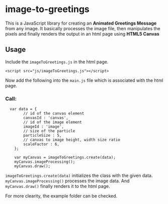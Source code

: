 image-to-greetings
==================

This is a JavaScript library for creating an **Animated Greetings Message** from any image.
It basically processes the image file, then manipulates the pixels and finally renders the output
in an html page using **HTML5 Canvas**

Usage
-----

Include the `imageToGreetings.js` in the html page.

```
<script src="js/imageToGreetings.js"></script>
```
Now add the following into the `main.js` file which is associated with the html page.

### Call:
```
  var data = {
		// id of the canvas element
		canvasId : 'canvas',
		// id of the image element
		imageId : 'image',
		// size of the particle
		particleSize : 5,
		// canvas to image height, width size ratio
		scaleFactor : 6,
	};

	var myCanvas = imageToGreetings.create(data);
	myCanvas.imageProcessing();
	myCanvas.draw();
```

`imageToGreetings.create(data)` initializes the class with the given data.
`myCanvas.imageProcessing()` processes the image data.
And `myCanvas.draw()` finally renders it to the html page.

For more clearity, the example folder can be checked.
    
